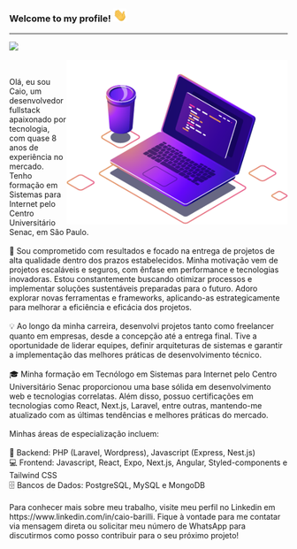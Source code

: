 ### Welcome to my profile! <img src="https://raw.githubusercontent.com/caiobarilli/caiobarilli/main/public/img/hand-illustration.gif" width="25px">

<hr>

<p align="left">
  <a href="https://gist.github.com/caiobarilli">
    <img src="https://img.shields.io/badge/Gists-100000?style=for-the-badge&logo=github&logoColor=white" />
  </a>
</p>

<img src="https://raw.githubusercontent.com/caiobarilli/caiobarilli/main/public/img/computer-illustration.png" min-width="400px" max-width="400px" width="400px" align="right" alt="Computador iuriCode">

<br/>

<p align="left">
Olá, eu sou Caio, um desenvolvedor fullstack apaixonado por tecnologia, com quase 8 anos de experiência no mercado. Tenho formação em Sistemas para Internet pelo Centro Universitário Senac, em São Paulo.<br/>
<br/>
🚀 Sou comprometido com resultados e focado na entrega de projetos de alta qualidade dentro dos prazos estabelecidos. Minha motivação vem de projetos escaláveis e seguros, com ênfase em performance e tecnologias inovadoras. Estou constantemente buscando otimizar processos e implementar soluções sustentáveis preparadas para o futuro. Adoro explorar novas ferramentas e frameworks, aplicando-as estrategicamente para melhorar a eficiência e eficácia dos projetos.<br/>
<br/>
💡 Ao longo da minha carreira, desenvolvi projetos tanto como freelancer quanto em empresas, desde a concepção até a entrega final. Tive a oportunidade de liderar equipes, definir arquiteturas de sistemas e garantir a implementação das melhores práticas de desenvolvimento técnico.<br/>
<br/>
🎓 Minha formação em Tecnólogo em Sistemas para Internet pelo Centro Universitário Senac proporcionou uma base sólida em desenvolvimento web e tecnologias correlatas. Além disso, possuo certificações em tecnologias como React, Next.js, Laravel, entre outras, mantendo-me atualizado com as últimas tendências e melhores práticas do mercado.<br/>
<br/>
Minhas áreas de especialização incluem:<br/>
<br/>
🔧 Backend: PHP (Laravel, Wordpress), Javascript (Express, Nest.js)<br/>
💻 Frontend: Javascript, React, Expo, Next.js, Angular, Styled-components e Tailwind CSS<br/>
🗄️ Bancos de Dados: PostgreSQL, MySQL e MongoDB
<br/>
<br/>
Para conhecer mais sobre meu trabalho, visite meu perfil no Linkedin em https://www.linkedin.com/in/caio-barilli. Fique à vontade para me contatar via mensagem direta ou solicitar meu número de WhatsApp para discutirmos como posso contribuir para o seu próximo projeto!
</p>


